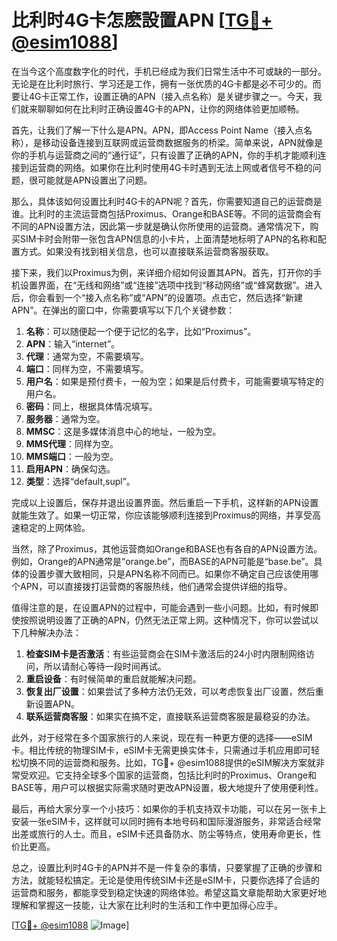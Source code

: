# 比利时4G卡怎麽設置APN [[TG💪+ @esim1088](https://t.me/s/esim1088)]

在当今这个高度数字化的时代，手机已经成为我们日常生活中不可或缺的一部分。无论是在比利时旅行、学习还是工作，拥有一张优质的4G卡都是必不可少的。而要让4G卡正常工作，设置正确的APN（接入点名称）是关键步骤之一。今天，我们就来聊聊如何在比利时正确设置4G卡的APN，让你的网络体验更加顺畅。

首先，让我们了解一下什么是APN。APN，即Access Point Name（接入点名称），是移动设备连接到互联网或运营商数据服务的桥梁。简单来说，APN就像是你的手机与运营商之间的“通行证”，只有设置了正确的APN，你的手机才能顺利连接到运营商的网络。如果你在比利时使用4G卡时遇到无法上网或者信号不稳的问题，很可能就是APN设置出了问题。

那么，具体该如何设置比利时4G卡的APN呢？首先，你需要知道自己的运营商是谁。比利时的主流运营商包括Proximus、Orange和BASE等。不同的运营商会有不同的APN设置方法，因此第一步就是确认你所使用的运营商。通常情况下，购买SIM卡时会附带一张包含APN信息的小卡片，上面清楚地标明了APN的名称和配置方式。如果没有找到相关信息，也可以直接联系运营商客服获取。

接下来，我们以Proximus为例，来详细介绍如何设置其APN。首先，打开你的手机设置界面，在“无线和网络”或“连接”选项中找到“移动网络”或“蜂窝数据”。进入后，你会看到一个“接入点名称”或“APN”的设置项。点击它，然后选择“新建APN”。在弹出的窗口中，你需要填写以下几个关键参数：

1. **名称**：可以随便起一个便于记忆的名字，比如“Proximus”。
2. **APN**：输入“internet”。
3. **代理**：通常为空，不需要填写。
4. **端口**：同样为空，不需要填写。
5. **用户名**：如果是预付费卡，一般为空；如果是后付费卡，可能需要填写特定的用户名。
6. **密码**：同上，根据具体情况填写。
7. **服务器**：通常为空。
8. **MMSC**：这是多媒体消息中心的地址，一般为空。
9. **MMS代理**：同样为空。
10. **MMS端口**：一般为空。
11. **启用APN**：确保勾选。
12. **类型**：选择“default,supl”。

完成以上设置后，保存并退出设置界面。然后重启一下手机，这样新的APN设置就能生效了。如果一切正常，你应该能够顺利连接到Proximus的网络，并享受高速稳定的上网体验。

当然，除了Proximus，其他运营商如Orange和BASE也有各自的APN设置方法。例如，Orange的APN通常是“orange.be”，而BASE的APN可能是“base.be”。具体的设置步骤大致相同，只是APN名称不同而已。如果你不确定自己应该使用哪个APN，可以直接拨打运营商的客服热线，他们通常会提供详细的指导。

值得注意的是，在设置APN的过程中，可能会遇到一些小问题。比如，有时候即使按照说明设置了正确的APN，仍然无法正常上网。这种情况下，你可以尝试以下几种解决办法：

1. **检查SIM卡是否激活**：有些运营商会在SIM卡激活后的24小时内限制网络访问，所以请耐心等待一段时间再试。
2. **重启设备**：有时候简单的重启就能解决问题。
3. **恢复出厂设置**：如果尝试了多种方法仍无效，可以考虑恢复出厂设置，然后重新设置APN。
4. **联系运营商客服**：如果实在搞不定，直接联系运营商客服是最稳妥的办法。

此外，对于经常在多个国家旅行的人来说，现在有一种更方便的选择——eSIM卡。相比传统的物理SIM卡，eSIM卡无需更换实体卡，只需通过手机应用即可轻松切换不同的运营商和服务。比如，TG💪+ @esim1088提供的eSIM解决方案就非常受欢迎。它支持全球多个国家的运营商，包括比利时的Proximus、Orange和BASE等，用户可以根据实际需求随时更改APN设置，极大地提升了使用便利性。

最后，再给大家分享一个小技巧：如果你的手机支持双卡功能，可以在另一张卡上安装一张eSIM卡，这样就可以同时拥有本地号码和国际漫游服务，非常适合经常出差或旅行的人士。而且，eSIM卡还具备防水、防尘等特点，使用寿命更长，性价比更高。

总之，设置比利时4G卡的APN并不是一件复杂的事情，只要掌握了正确的步骤和方法，就能轻松搞定。无论是使用传统SIM卡还是eSIM卡，只要你选择了合适的运营商和服务，都能享受到稳定快速的网络体验。希望这篇文章能帮助大家更好地理解和掌握这一技能，让大家在比利时的生活和工作中更加得心应手。

[[TG💪+ @esim1088](https://t.me/s/esim1088) ![Image](https://i.postimg.cc/4NQfJmqS/Snipaste-2025-05-13-00-14-12.png)]